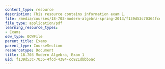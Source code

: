 ```yaml
---
content_type: resource
description: This resource contains information exam 1.
file: /media/courses/18-703-modern-algebra-spring-2013/f139d53c70364fcd4384cc921dbbb6ac_MIT18_703S13_pra_1t.pdf
file_type: application/pdf
learning_resource_types:
- Exams
ocw_type: OCWFile
parent_title: Exams
parent_type: CourseSection
resourcetype: Document
title: 18.703 Modern Algebra, Exam 1
uid: f139d53c-7036-4fcd-4384-cc921dbbb6ac
---
```

